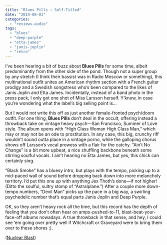 ```yaml
---
title: "Blues Pills – Self-Titled"
date: "2014-08-01"
categories: 
  - "reviews-audio"
tags: 
  - "blues"
  - "deep-purple"
  - "etta-james"
  - "janis-joplin"
  - "retro"
---
```


I’ve been hearing a bit of buzz about **Blues Pills** for some time, albeit predominantly from the other side of the pond. Though not a super group by any stretch (I think their bassist was in Radio Moscow or something), this multinational outfit unites an American rhythm section with a French guitar prodigy and a Swedish songstress who’s been compared to the likes of Janis Joplin and Etta James. Incidentally, instead of a band photo in the press pack, I only got one shot of Miss Larsson herself. Y’know, in case you’re wondering what the label’s big selling point is…

But I would not write this off as just another female-fronted psych/doom outfit. For one thing, **Blues Pills** don’t deal in the occult, offering instead a throwback take on vintage heavy psych—San Francisco, Summer of Love style. The album opens with “High Class Woman High Class Man,” which may or may not be an ode to prostitution. In any case, this big, crunchy riff wouldn’t sound outta place in a vintage porno, while the galloping chorus shows off Larsson’s vocal prowess with a flair for the catchy. “Ain’t No Change” is a bit more upbeat, a nice shuffling backbone beneath some stirring soulful vocals. I ain’t hearing no Etta James, but yes, this chick can certainly sing.

“Black Smoke” has a bluesy intro, but plays with the tempo, picking up to a mid-paced wall of sound before dropping back down into more melancholy territory. I’d put this one up with anything Jex Thoth’s done—if not higher! (Ditto the soulful, sultry stomp of “Astralplane.”) After a couple more down-tempo numbers, “Devil Man” picks up the pace in a big way, a swirling psychedelic number that’s equal parts Janis Joplin and Deep Purple.

OK, so they aren’t heavy rock all the time, but this record has the depth of feeling that you don’t often hear on amps-pushed-to-11, blast-beat-your-face-off albums nowadays. A true throwback in that sense, and hey, I could see ‘em going over pretty well if Witchcraft or Graveyard were to bring them over to these shores ;).

([Nuclear Blast](http://www.nuclearblast.de/en/))
